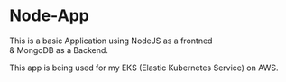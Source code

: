 # Node-App

This is a basic Application using NodeJS as a frontned<br/>& MongoDB as a Backend.

This app is being used for my EKS (Elastic Kubernetes Service) on AWS.
